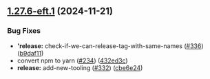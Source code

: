 ## [1.27.6-eft.1](https://github.com/webex/widgets/compare/v1.27.5...v1.27.6-eft.1) (2024-11-21)


### Bug Fixes

* **'release:** check-if-we-can-release-tag-with-same-names ([#336](https://github.com/webex/widgets/issues/336)) ([b9daf11](https://github.com/webex/widgets/commit/b9daf119a67944d1ff0407a417dfd79f38bb9e8b))
* convert npm to yarn ([#234](https://github.com/webex/widgets/issues/234)) ([432ed3c](https://github.com/webex/widgets/commit/432ed3cc1b2521f69cd9383cd0dbefad8f0a2eee))
* **release:** add-new-tooling ([#332](https://github.com/webex/widgets/issues/332)) ([cbe6e24](https://github.com/webex/widgets/commit/cbe6e249fdc5522843130f6eb1fb37591f107ced))
